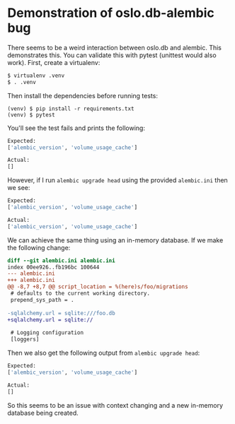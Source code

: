# Demonstration of oslo.db-alembic bug

There seems to be a weird interaction between oslo.db and alembic. This
demonstrates this. You can validate this with pytest (unittest would also
work). First, create a virtualenv:

```bash
$ virtualenv .venv
$ . .venv
```

Then install the dependencies before running tests:

```
(venv) $ pip install -r requirements.txt
(venv) $ pytest
```

You'll see the test fails and prints the following:

```bash
Expected:
['alembic_version', 'volume_usage_cache']

Actual:
[]
```

However, if I run `alembic upgrade head` using the provided `alembic.ini` then
we see:

```bash
Expected:
['alembic_version', 'volume_usage_cache']

Actual:
['alembic_version', 'volume_usage_cache']
```

We can achieve the same thing using an in-memory database. If we make the
following change:

```diff
diff --git alembic.ini alembic.ini
index 00ee926..fb196bc 100644
--- alembic.ini
+++ alembic.ini
@@ -8,7 +8,7 @@ script_location = %(here)s/foo/migrations
 # defaults to the current working directory.
 prepend_sys_path = .
 
-sqlalchemy.url = sqlite:///foo.db
+sqlalchemy.url = sqlite://
 
 # Logging configuration
 [loggers]
```

Then we also get the following output from `alembic upgrade head`:

```bash
Expected:
['alembic_version', 'volume_usage_cache']

Actual:
[]
```

So this seems to be an issue with context changing and a new in-memory database
being created.
